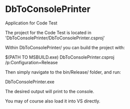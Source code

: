 # DbToConsolePrinter
Application for Code Test

The project for the Code Test is located in 'DbToConsolePrinter/DbToConsolePrinter.csproj'  

Within DbToConsolePrinter/ you can build the project with: 

$(PATH TO MSBUILD.exe) DbToConsolePrinter.csproj /p:Configuration=Release

Then simply navigate to the bin/Release/ folder, and run:

DbToConsolePrinter.exe

The desired output will print to the console.  

You may of course also load it into VS directly.  
